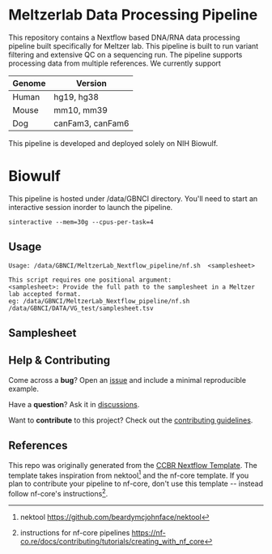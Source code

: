 # Meltzerlab Data Processing Pipeline

This repository contains a Nextflow based DNA/RNA data processing pipeline built specifically for Meltzer lab. This pipeline is built to run variant filtering and extensive QC on a sequencing run. The pipeline supports processing data from multiple references. We currently support

| Genome | Version          |
|--------|------------------|
| Human  | hg19, hg38       |
| Mouse  | mm10, mm39       |
| Dog    | canFam3, canFam6 |

This pipeline is developed and deployed solely on NIH Biowulf.

# Biowulf

This pipeline is hosted under /data/GBNCI directory. You'll need to start an interactive session inorder to launch the pipeline.

` sinteractive --mem=30g --cpus-per-task=4 `

## Usage

```
Usage: /data/GBNCI/MeltzerLab_Nextflow_pipeline/nf.sh  <samplesheet> 
   
This script requires one positional argument:
<samplesheet>: Provide the full path to the samplesheet in a Meltzer lab accepted format.
eg: /data/GBNCI/MeltzerLab_Nextflow_pipeline/nf.sh /data/GBNCI/DATA/VG_test/samplesheet.tsv 

```

## Samplesheet


## Help & Contributing

Come across a **bug**? Open an [issue](https://github.com/CCBR/TOOL_NAME/issues) and include a minimal reproducible example.

Have a **question**? Ask it in [discussions](https://github.com/CCBR/TOOL_NAME/discussions).

Want to **contribute** to this project? Check out the [contributing guidelines](docs/CONTRIBUTING.md).

## References

This repo was originally generated from the [CCBR Nextflow Template](https://github.com/CCBR/CCBR_NextflowTemplate).
The template takes inspiration from nektool[^1] and the nf-core template.
If you plan to contribute your pipeline to nf-core, don't use this template -- instead follow nf-core's instructions[^2].

[^1]: nektool https://github.com/beardymcjohnface/nektool
[^2]: instructions for nf-core pipelines https://nf-co.re/docs/contributing/tutorials/creating_with_nf_core
